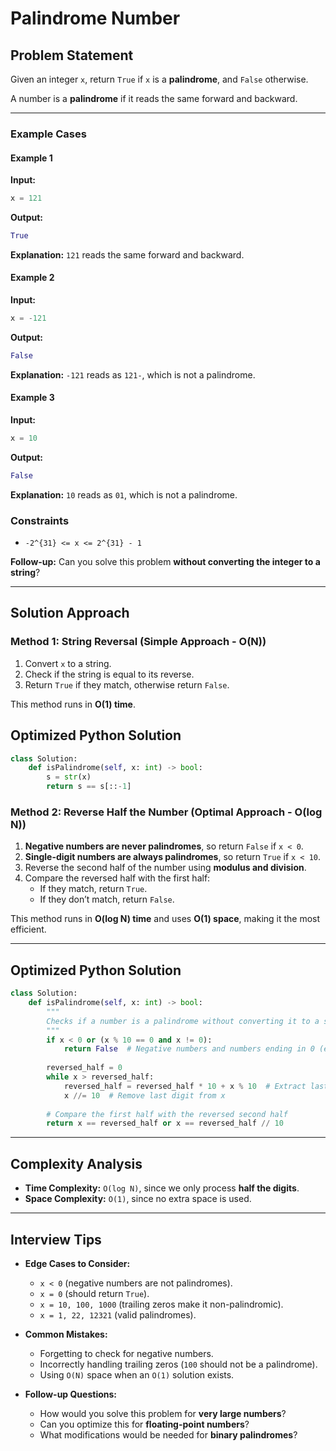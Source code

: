 # Palindrome Number

## Problem Statement
Given an integer `x`, return `True` if `x` is a **palindrome**, and `False` otherwise.

A number is a **palindrome** if it reads the same forward and backward.

---

### Example Cases
#### Example 1
**Input:**
```python
x = 121
```
**Output:**
```python
True
```
**Explanation:** `121` reads the same forward and backward.

#### Example 2
**Input:**
```python
x = -121
```
**Output:**
```python
False
```
**Explanation:** `-121` reads as `121-`, which is not a palindrome.

#### Example 3
**Input:**
```python
x = 10
```
**Output:**
```python
False
```
**Explanation:** `10` reads as `01`, which is not a palindrome.

### Constraints
- `-2^{31} <= x <= 2^{31} - 1`

**Follow-up:** Can you solve this problem **without converting the integer to a string**?

---

## Solution Approach

### **Method 1: String Reversal (Simple Approach - O(N))**
1. Convert `x` to a string.
2. Check if the string is equal to its reverse.
3. Return `True` if they match, otherwise return `False`.

This method runs in **O(1) time**.

## Optimized Python Solution
```python
class Solution:
    def isPalindrome(self, x: int) -> bool:
        s = str(x)
        return s == s[::-1]
```

### **Method 2: Reverse Half the Number (Optimal Approach - O(log N))**
1. **Negative numbers are never palindromes**, so return `False` if `x < 0`.
2. **Single-digit numbers are always palindromes**, so return `True` if `x < 10`.
3. Reverse the second half of the number using **modulus and division**.
4. Compare the reversed half with the first half:
   - If they match, return `True`.
   - If they don’t match, return `False`.

This method runs in **O(log N) time** and uses **O(1) space**, making it the most efficient.

---

## Optimized Python Solution
```python
class Solution:
    def isPalindrome(self, x: int) -> bool:
        """
        Checks if a number is a palindrome without converting it to a string.
        """
        if x < 0 or (x % 10 == 0 and x != 0):
            return False  # Negative numbers and numbers ending in 0 (except 0 itself) are not palindromes
        
        reversed_half = 0
        while x > reversed_half:
            reversed_half = reversed_half * 10 + x % 10  # Extract last digit and add to reversed half
            x //= 10  # Remove last digit from x
        
        # Compare the first half with the reversed second half
        return x == reversed_half or x == reversed_half // 10
```

---

## Complexity Analysis
- **Time Complexity:** `O(log N)`, since we only process **half the digits**.
- **Space Complexity:** `O(1)`, since no extra space is used.

---

## Interview Tips
- **Edge Cases to Consider:**
  - `x < 0` (negative numbers are not palindromes).
  - `x = 0` (should return `True`).
  - `x = 10, 100, 1000` (trailing zeros make it non-palindromic).
  - `x = 1, 22, 12321` (valid palindromes).

- **Common Mistakes:**
  - Forgetting to check for negative numbers.
  - Incorrectly handling trailing zeros (`100` should not be a palindrome).
  - Using `O(N)` space when an `O(1)` solution exists.

- **Follow-up Questions:**
  - How would you solve this problem for **very large numbers**?
  - Can you optimize this for **floating-point numbers**?
  - What modifications would be needed for **binary palindromes**?
